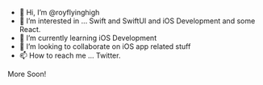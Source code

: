- 👋 Hi, I’m @royflyinghigh
- 👀 I’m interested in ... Swift and SwiftUI and iOS Development and some React.
- 🌱 I’m currently learning iOS Development
- 💞️ I’m looking to collaborate on iOS app related stuff
- 📫 How to reach me ... Twitter.

More Soon!

<!---
royflyinghigh/royflyinghigh is a ✨ special ✨ repository because its `README.md` (this file) appears on your GitHub profile.
You can click the Preview link to take a look at your changes.
--->
